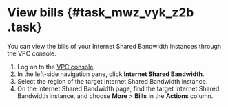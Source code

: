 # View bills {#task_mwz_vyk_z2b .task}

You can view the bills of your Internet Shared Bandwidth instances through the VPC console.

1.  Log on to the [VPC console](https://partners-intl.console.aliyun.com/#/vpc).
2.  In the left-side navigation pane, click **Internet Shared Bandwidth**.
3.  Select the region of the target Internet Shared Bandwidth instance.
4.  On the Internet Shared Bandwidth page, find the target Internet Shared Bandwidth instance, and choose **More** \> **Bills** in the **Actions** column.

